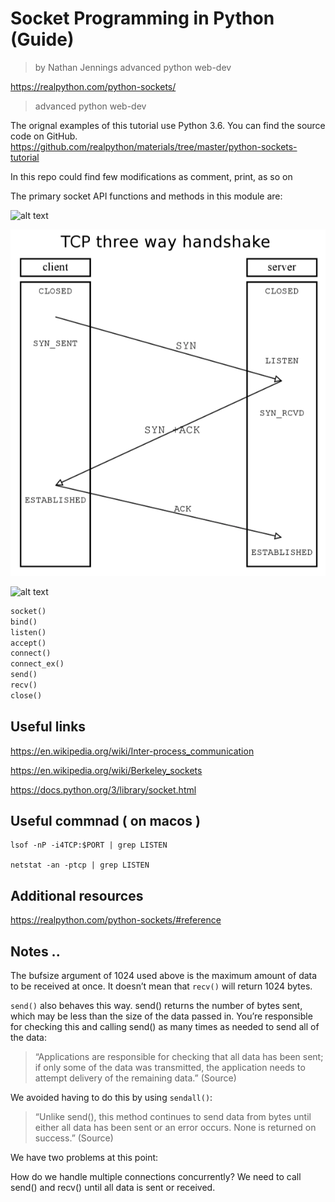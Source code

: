 # Socket Programming in Python (Guide)
> by Nathan Jennings  advanced python web-dev

https://realpython.com/python-sockets/

> advanced python web-dev

The orignal examples of this tutorial use Python 3.6. You can find the source code on GitHub.
https://github.com/realpython/materials/tree/master/python-sockets-tutorial

In this repo could find few modifications as comment, print, as so on

The primary socket API functions and methods in this module are:

![alt text](img/sockets-tcp-flow.png|width=100)

![alt text](img/threewayhandshakeTCP.png)

![alt text](img/conclusione-connessioneTCP.png|width=100)

```python
socket()
bind()
listen()
accept()
connect()
connect_ex()
send()
recv()
close()
```



## Useful links 

https://en.wikipedia.org/wiki/Inter-process_communication

https://en.wikipedia.org/wiki/Berkeley_sockets

https://docs.python.org/3/library/socket.html


## Useful commnad ( on macos )

```
lsof -nP -i4TCP:$PORT | grep LISTEN

netstat -an -ptcp | grep LISTEN
```


## Additional resources

https://realpython.com/python-sockets/#reference

## Notes ..

The bufsize argument of 1024 used above is the maximum amount of data to be received at once. It doesn’t mean that `recv()` will return 1024 bytes.

`send()` also behaves this way. send() returns the number of bytes sent, which may be less than the size of the data passed in. You’re responsible for checking this and calling send() as many times as needed to send all of the data:


> “Applications are responsible for checking that all data has been sent; if only some of the data was transmitted, the application needs to attempt delivery of the remaining data.” (Source)

We avoided having to do this by using `sendall()`:

> “Unlike send(), this method continues to send data from bytes until either all data has been sent or an error occurs. None is returned on success.” (Source)

We have two problems at this point:

How do we handle multiple connections concurrently?
We need to call send() and recv() until all data is sent or received.


